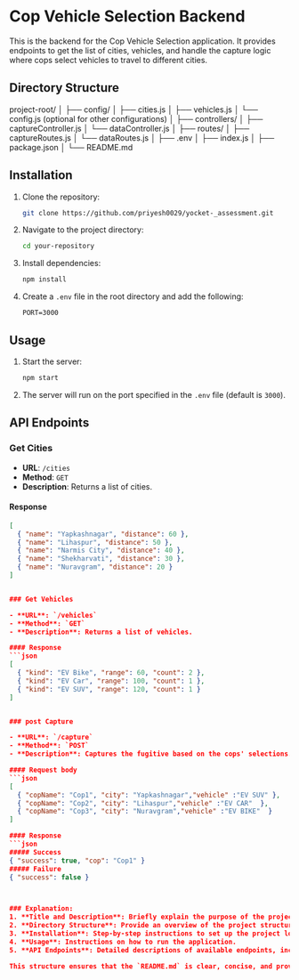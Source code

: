 # Cop Vehicle Selection Backend

This is the backend for the Cop Vehicle Selection application. It provides endpoints to get the list of cities, vehicles, and handle the capture logic where cops select vehicles to travel to different cities.

## Directory Structure

project-root/
│
├── config/
│ ├── cities.js
│ ├── vehicles.js
│ └── config.js (optional for other configurations)
│
├── controllers/
│ ├── captureController.js
│ └── dataController.js
│
├── routes/
│ ├── captureRoutes.js
│ └── dataRoutes.js
│
├── .env
│
├── index.js
│
├── package.json
│
└── README.md


## Installation

1. Clone the repository:
    ```sh
    git clone https://github.com/priyesh0029/yocket-_assessment.git
    ```
2. Navigate to the project directory:
    ```sh
    cd your-repository
    ```
3. Install dependencies:
    ```sh
    npm install
    ```
4. Create a `.env` file in the root directory and add the following:
    ```plaintext
    PORT=3000
    ```

## Usage

1. Start the server:
    ```sh
    npm start
    ```
2. The server will run on the port specified in the `.env` file (default is `3000`).

## API Endpoints

### Get Cities

- **URL**: `/cities`
- **Method**: `GET`
- **Description**: Returns a list of cities.

#### Response
```json
[
  { "name": "Yapkashnagar", "distance": 60 },
  { "name": "Lihaspur", "distance": 50 },
  { "name": "Narmis City", "distance": 40 },
  { "name": "Shekharvati", "distance": 30 },
  { "name": "Nuravgram", "distance": 20 }
]


### Get Vehicles

- **URL**: `/vehicles`
- **Method**: `GET`
- **Description**: Returns a list of vehicles.

#### Response
```json
[
  { "kind": "EV Bike", "range": 60, "count": 2 },
  { "kind": "EV Car", "range": 100, "count": 1 },
  { "kind": "EV SUV", "range": 120, "count": 1 }
]


### post Capture

- **URL**: `/capture`
- **Method**: `POST`
- **Description**: Captures the fugitive based on the cops' selections.

#### Request body
```json
[
  { "copName": "Cop1", "city": "Yapkashnagar","vehicle" :"EV SUV" },
  { "copName": "Cop2", "city": "Lihaspur","vehicle" :"EV CAR"  },
  { "copName": "Cop3", "city": "Nuravgram","vehicle" :"EV BIKE"  }
]

#### Response
```json
##### Success
{ "success": true, "cop": "Cop1" }
##### Failure
{ "success": false }



### Explanation:
1. **Title and Description**: Briefly explain the purpose of the project.
2. **Directory Structure**: Provide an overview of the project structure.
3. **Installation**: Step-by-step instructions to set up the project locally.
4. **Usage**: Instructions on how to run the application.
5. **API Endpoints**: Detailed descriptions of available endpoints, including request methods, URLs, descriptions, and example responses.

This structure ensures that the `README.md` is clear, concise, and provides all necessary information to understand, set up, and contribute to the project.

